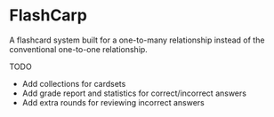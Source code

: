 
FlashCarp
===========================

A flashcard system built for a one-to-many relationship instead of the conventional one-to-one relationship.


TODO
- Add collections for cardsets
- Add grade report and statistics for correct/incorrect answers
- Add extra rounds for reviewing incorrect answers

